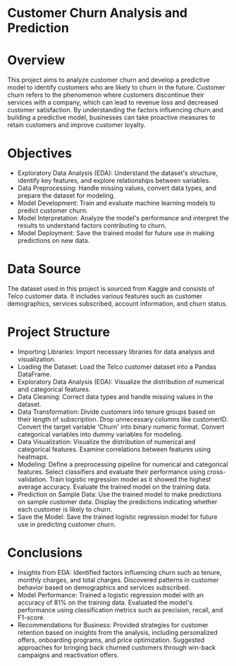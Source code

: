 # Customer Churn Analysis and Prediction

# Overview
This project aims to analyze customer churn and develop a predictive model to identify customers who are likely to churn in the future. Customer churn refers to the phenomenon where customers discontinue their services with a company, which can lead to revenue loss and decreased customer satisfaction. By understanding the factors influencing churn and building a predictive model, businesses can take proactive measures to retain customers and improve customer loyalty.

# Objectives
- Exploratory Data Analysis (EDA): Understand the dataset's structure, identify key features, and explore relationships between variables.
- Data Preprocessing: Handle missing values, convert data types, and prepare the dataset for modeling.
- Model Development: Train and evaluate machine learning models to predict customer churn.
- Model Interpretation: Analyze the model's performance and interpret the results to understand factors contributing to churn.
- Model Deployment: Save the trained model for future use in making predictions on new data.

# Data Source
The dataset used in this project is sourced from Kaggle and consists of Telco customer data. It includes various features such as customer demographics, services subscribed, account information, and churn status.

# Project Structure
- Importing Libraries: Import necessary libraries for data analysis and visualization.
- Loading the Dataset: Load the Telco customer dataset into a Pandas DataFrame.
- Exploratory Data Analysis (EDA): Visualize the distribution of numerical and categorical features.
- Data Cleaning: Correct data types and handle missing values in the dataset.
- Data Transformation: Divide customers into tenure groups based on their length of subscription. Drop unnecessary columns like customerID. Convert the target variable 'Churn' into binary numeric format. Convert categorical variables into dummy variables for modeling.
- Data Visualization: Visualize the distribution of numerical and categorical features. Examine correlations between features using heatmaps.
- Modeling: Define a preprocessing pipeline for numerical and categorical features. Select classifiers and evaluate their performance using cross-validation. Train logistic regression model as it showed the highest average accuracy. Evaluate the trained model on the training data.
- Prediction on Sample Data: Use the trained model to make predictions on sample customer data. Display the predictions indicating whether each customer is likely to churn.
- Save the Model: Save the trained logistic regression model for future use in predicting customer churn.

# Conclusions
- Insights from EDA: Identified factors influencing churn such as tenure, monthly charges, and total charges. Discovered patterns in customer behavior based on demographics and services subscribed.
- Model Performance: Trained a logistic regression model with an accuracy of 81% on the training data. Evaluated the model's performance using classification metrics such as precision, recall, and F1-score.
- Recommendations for Business: Provided strategies for customer retention based on insights from the analysis, including personalized offers, onboarding programs, and price optimization. Suggested approaches for bringing back churned customers through win-back campaigns and reactivation offers.
